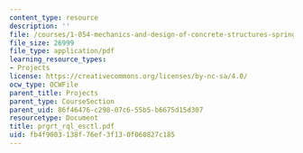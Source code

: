 ```yaml
---
content_type: resource
description: ''
file: /courses/1-054-mechanics-and-design-of-concrete-structures-spring-2004/fb4f9003138f76ef3f130f060827c185_prgrt_rql_esctl.pdf
file_size: 26999
file_type: application/pdf
learning_resource_types:
- Projects
license: https://creativecommons.org/licenses/by-nc-sa/4.0/
ocw_type: OCWFile
parent_title: Projects
parent_type: CourseSection
parent_uid: 86f46476-c298-07c6-55b5-b6675d15d307
resourcetype: Document
title: prgrt_rql_esctl.pdf
uid: fb4f9003-138f-76ef-3f13-0f060827c185
---
```

